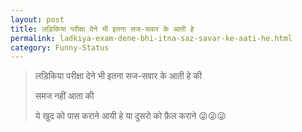 ```yaml
---
layout: post
title: लड़िकिया परीक्षा देने भी इतना सज-सवार के आती हे
permalink: ladkiya-exam-dene-bhi-itna-saz-savar-ke-aati-he.html
category: Funny-Status
---
```

> लड़िकिया परीक्षा देने भी इतना सज-सवार के आती हे की
> 
> समज नहीं आता की
> 
> ये खुद को पास कराने आयी हे या दुसरो को फ़ैल कराने 😜😜😜